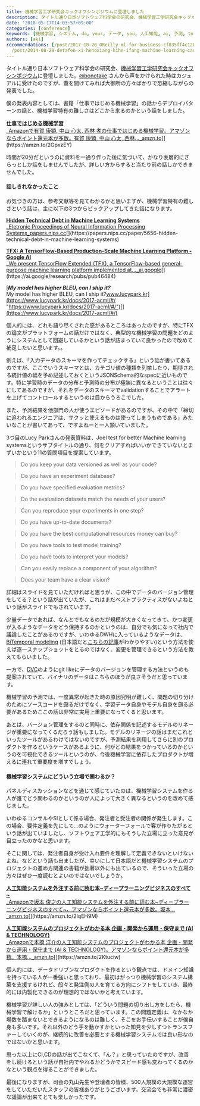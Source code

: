```yaml
---
title: 機械学習工学研究会キックオフシンポジウムに登壇しました
description: タイトル通り日本ソフトウェア科学会の研究会、機械学習工学研究会キックオフシンポジウムに登壇しました。@bonotake さんから声をかけられた時はカジュアルに受けたのですが、蓋を開けてみれば大御所の方々ばかりで恐縮しながらの発表でした。
date: '2018-05-17T14:03:57+09:00'
categories: [conference]
keywords: [機械学習, システム, do, your, データ, you, 人工知能, ai, 予測, to]
authors: [aki]
recommendations: [/post/2017-10-20_OReilly-ml-for-business-cf835ff4c128/, /post/2015-09-09-detasaienteisutoyang-cheng-du-ben-ji-jie-xue-xi-ru-men-bian-wodu-nda/,
  /post/2014-08-29-detafen-xi-henoxiang-kihe-ifang-machine-learning-casual-talks-number-2wokai-cui-simasita-number-mlct/]
---
```


タイトル通り日本ソフトウェア科学会の研究会、[機械学習工学研究会キックオフシンポジウム](https://sig-mlse.wixsite.com/kickoff)に登壇しました。[@bonotake](https://twitter.com/bonotake) さんから声をかけられた時はカジュアルに受けたのですが、蓋を開けてみれば大御所の方々ばかりで恐縮しながらの発表でした。

僕の発表内容としては、書籍「仕事ではじめる機械学習」の話からデプロイパターンの話と、機械学習特有の難しさはどこから来るのかという話をしました。

[**仕事ではじめる機械学習**  
_Amazonで有賀 康顕, 中山 心太, 西林 孝の仕事ではじめる機械学習。アマゾンならポイント還元本が多数。有賀 康顕, 中山 心太, 西林…_amzn.to](https://amzn.to/2GpxzEY "https://amzn.to/2GpxzEY")[](https://amzn.to/2GpxzEY)

時間が20分だというのに資料を一通り作った後に気づいて、かなり表層的にさらっとしか話をしませんでしたが、詳しい方からすると当たり前の話しかできませんでした。

#### 話しきれなかったこと

お気づきの方は、参考文献等を見てわかるかと思いますが、機械学習特有の難しさという話は、主に以下の3つからピックアップしてきた話になります。

[**Hidden Technical Debt in Machine Learning Systems**  
_Eletronic Proceedings of Neural Information Processing Systems_papers.nips.cc](https://papers.nips.cc/paper/5656-hidden-technical-debt-in-machine-learning-systems "https://papers.nips.cc/paper/5656-hidden-technical-debt-in-machine-learning-systems")[](https://papers.nips.cc/paper/5656-hidden-technical-debt-in-machine-learning-systems)

[**TFX: A TensorFlow-Based Production-Scale Machine Learning Platform - Google AI**  
_We present TensorFlow Extended (TFX), a TensorFlow-based general-purpose machine learning platform implemented at…_ai.google](https://ai.google/research/pubs/pub46484 "https://ai.google/research/pubs/pub46484")[](https://ai.google/research/pubs/pub46484)

[**_My model has higher BLEU, can I ship it?_**  
My model has higher BLEU, can I ship it?www.lucypark.kr](https://www.lucypark.kr/docs/2017-acml/#/ "https://www.lucypark.kr/docs/2017-acml/#/")[](https://www.lucypark.kr/docs/2017-acml/#/)

個人的には、どれも語り尽くされた感があるところはあったのですが、特にTFXの論文がプラットフォームの話だけではなく、典型的な機械学習の問題をどのようにシステムとして回避しているかという話が詰まっていて良かったので改めて補足したいと思います。。

例えば、「入力データのスキーマを作ってチェックする」という話が書いてあるのですが、ここでいうスキーマとは、カテゴリ値の種類を列挙したり、期待される統計値の幅を予め記述しておくというJSONSchema的なspecに近いものです。特に学習時のデータの分布と予測時の分布が極端に異なるということは往々にしてあるのですが、それをデータのスキーマでvalidationすることでアラートを上げてコントロールするというのは目からうろこでした。

また、予測結果を他部門の人が使うエピソードがあるのですが、その中で「締切に追われるエンジニアは、サクッと使えるものは使ってしまうものである」みたいなことが書いてあって、ですよねーと一人頷いていました。

3つ目のLucy Parkさんの発表資料は、Joel test for better Machine learning systemsというサブタイトルの通り、何をクリアすればいいかできていないとまずいかという11の質問項目を提案しています。

> Do you keep your data versioned as well as your code?

> Do you have an experiment database?

> Do you have specified evaluation metrics?

> Do the evaluation datasets match the needs of your users?

> Can you reproduce your experiments in one step?

> Do you have up-to-date documents?

> Do you have the best computational resources money can buy?

> Do you have tools to test model training?

> Do you have tools to interpret your models?

> Can you easily replace a component of your algorithm?

> Does your team have a clear vision?

詳細はスライドを見ていただければと思うが、この中でデータのバージョン管理をしてる？という話が出ていたが、これはまだベストプラクティスがないよねという話がスライドでもされています。

少量データであれば、なんとでもなるのだが規模が大きくなってきて、かつ変更が入るようなデータをどう保持するのかというのは、自分でも気になって社内で議論したことがあるのですが、いわゆるDWHに入っているようなデータは、[BiTemporal modeling](https://en.wikipedia.org/wiki/Bitemporal_Modeling) (日本語だと[こちらの記事](http://matsu-chara.hatenablog.com/entry/2017/04/01/110000)がわかりやすい)という方法を使えば逐一スナップショットをとるのではなく、変更を管理できるという方法を教えてもらいました。

一方で、[DVC](https://blog.dataversioncontrol.com/data-version-control-tutorial-9146715eda46)のようにgit likeにデータのバージョンを管理する方法というのも提案されていて、バイナリのデータはこちらのほうが良さそうだと思っています。

機械学習の予測では、一度異常が起きた時の原因究明が難しく、問題の切り分けのためにソースコードを遡るだけでなく、学習データ自身やモデル自身を遡る必要があるためここの話は非常に実用上重要になってくると思います。

あとは、バージョン管理をするのと同時に、依存関係を記述するモデルのリネージが重要になってくるだろう話もしました。モデルのリネージの話はまだこれといったツールがあるわけではないのですが、予測結果を利用してさらに別のプロダクトを作るというケースがあるように、何がどの結果をつかっているのかというのを可視化できるツールというのが、今後機械学習に依存したプロダクトが増えるに連れて重要度を増すでしょう。

#### 機械学習システムにどういう立場で関わるか？

パネルディスカッションなどを通じて感じていたのは、機械学習システムを作る人が誰でどう関わるのかというのが人によって大きく異なるというのを改めて感じました。

いわゆるコンサルやSIとして係る場合、発注者と受注者の関係が発生します。この場合、要件定義を先にして…のようにウォーターフォールで客が作りたがるという話が出ていましたし、ソフトウェア工学的にもそうした立場に立った意見が目立ったのかなと思います。

そこに関しては、発注者自身が受け入れ要件を理解して定義できないといけないよね、などという話も出ましたが、幸いにして日本語だと機械学習システムのプロジェクトの進め方関連の書籍が拙著以外にも出ているので、そういった立場の方々はぜひ一度読むとよいのではないでしょうか。

[**人工知能システムを外注する前に読む本~ディープラーニングビジネスのすべて~**  
_Amazonで坂本 俊之の人工知能システムを外注する前に読む本~ディープラーニングビジネスのすべて~。アマゾンならポイント還元本が多数。坂本…_amzn.to](https://amzn.to/2IqEH9M "https://amzn.to/2IqEH9M")[](https://amzn.to/2IqEH9M)

[**人工知能システムのプロジェクトがわかる本 企画・開発から運用・保守まで (AI & TECHNOLOGY)**  
_Amazonで本橋 洋介の人工知能システムのプロジェクトがわかる本 企画・開発から運用・保守まで (AI & TECHNOLOGY)。アマゾンならポイント還元本が多数。本橋…_amzn.to](https://amzn.to/2Ktuciw "https://amzn.to/2Ktuciw")[](https://amzn.to/2Ktuciw)

個人的には、データドリブンなプロダクトを作るという観点では、ドメイン知識を持っている人が一番強いと思っており、最初はがっつり機械学習のシステム構築を支援するけれど、段々と発注側の人を育てる方向にシフトをしていき、最終的には内製化できるのが理想的ではないかと考えています。

機械学習が詳しい人の強みとしては、「どういう問題の切り出し方をしたら、機械学習で解けるか」というところだと思っています。この問題定義は、なかなか場数を踏まないとできるようになるのは難しく、そこをお手伝いすることが僕自身も多いです。それ以外のどう手を動かすかといった知見を少しずつトランスファーしていくのが、継続的に改善を必要とする機械学習システムでは良い形なのではないかと思います。

思った以上にCI,CDの話が出てこなくて、「ん？」と思っていたのですが、改善をし続けるという話が自社内でやれるかどうかでスピード感も変わってくるのかなという観点を得ることができました。

最後になりますが、司会の丸山先生や登壇者の皆様、500人規模の大規模な運営をしていただいたスタッフの皆様ありがとうございます。交流会でも非常に濃密な議論が出来てとても楽しかったです。